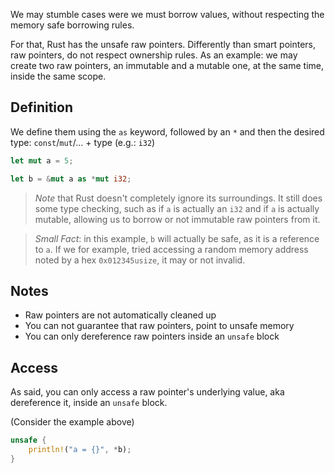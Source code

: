 We may stumble cases were we must borrow values, without respecting the memory safe borrowing rules. 

For that, Rust has the unsafe raw pointers. Differently than smart pointers, raw pointers, do not respect ownership rules. 
As an example: we may create two raw pointers, an immutable and a mutable one, at the same time, inside the same scope.

## Definition
We define them using the ``as`` keyword, followed by an ``*`` and then the desired type: ``const``/``mut``/... + type (e.g.: ``i32``)

```rust
let mut a = 5;

let b = &mut a as *mut i32;
```

> _Note_ that Rust doesn't completely ignore its surroundings. It still does some type checking, such as if ``a`` is actually an ``i32`` and if ``a`` is actually mutable, allowing us to borrow or not immutable raw pointers from it. 

> _Small Fact_: in this example, ``b`` will actually be safe, as it is a reference to ``a``. If we for example, tried accessing a random memory address noted by a hex ``0x012345usize``, it may or not invalid. 

## Notes
- Raw pointers are not automatically cleaned up
- You can not guarantee that raw pointers, point to unsafe memory 
- You can only dereference raw pointers inside an ``unsafe`` block

## Access
As said, you can only access a raw pointer's underlying value, aka dereference it, inside an ``unsafe`` block.

(Consider the example above)
```rust
unsafe {
	println!("a = {}", *b);
}
```